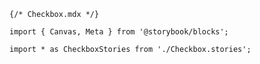 ```mdx renderer="common" language="mdx"
{/* Checkbox.mdx */}

import { Canvas, Meta } from '@storybook/blocks';

import * as CheckboxStories from './Checkbox.stories';
```

